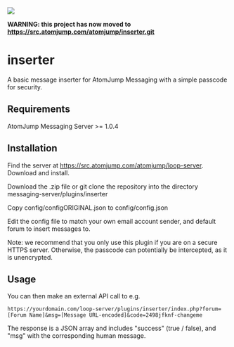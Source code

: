 <img src="https://atomjump.com/images/logo80.png">

__WARNING: this project has now moved to https://src.atomjump.com/atomjump/inserter.git__

# inserter
A basic message inserter for AtomJump Messaging with a simple passcode for security.

 
## Requirements

AtomJump Messaging Server >= 1.0.4


## Installation

Find the server at https://src.atomjump.com/atomjump/loop-server. Download and install.

Download the .zip file or git clone the repository into the directory messaging-server/plugins/inserter

Copy config/configORIGINAL.json to config/config.json

Edit the config file to match your own email account sender, and default forum to insert messages to.

Note: we recommend that you only use this plugin if you are on a secure HTTPS server. Otherwise, the passcode 
can potentially be intercepted, as it is unencrypted.


## Usage

You can then make an external API call to e.g.

```
https://yourdomain.com/loop-server/plugins/inserter/index.php?forum=[Forum Name]&msg=[Message URL-encoded]&code=2498jfknf-changeme
```

The response is a JSON array and includes "success" (true / false), and "msg" with the corresponding human message.
